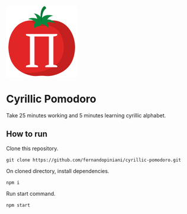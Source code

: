 ![Cyrillic Pomodoro Logo](./public/logo192.png?raw=true)
# Cyrillic Pomodoro

Take 25 minutes working and 5 minutes learning cyrillic alphabet. 

## How to run

Clone this repository.
```
git clone https://github.com/fernandopiniani/cyrillic-pomodoro.git
```

On cloned directory, install dependencies.

```
npm i
```

Run start command.

```
npm start
```
